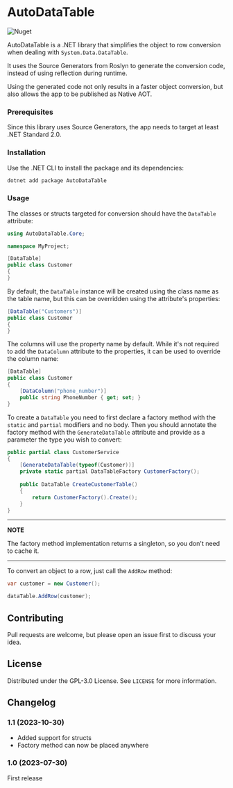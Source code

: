 AutoDataTable
=======

![Nuget](https://img.shields.io/nuget/v/AutoDataTable)

AutoDataTable is a .NET library that simplifies the object to row conversion when dealing with `System.Data.DataTable`.

It uses the Source Generators from Roslyn to generate the conversion code, instead of using reflection during runtime.

Using the generated code not only results in a faster object conversion, but also allows the app to be published as
Native AOT.


### Prerequisites

Since this library uses Source Generators, the app needs to target at least .NET Standard 2.0.


### Installation

Use the .NET CLI to install the package and its dependencies:
   ```sh
   dotnet add package AutoDataTable
   ```


### Usage

The classes or structs targeted for conversion should have the `DataTable` attribute:

   ```csharp
   using AutoDataTable.Core;
   
   namespace MyProject;
   
   [DataTable]
   public class Customer
   {
   }
   ```

By default, the `DataTable` instance will be created using the class name as the table name, but this
can be overridden using the attribute's properties:

   ```csharp
   [DataTable("Customers")]
   public class Customer
   {
   }
   ```

The columns will use the property name by default. While it's not required to add the `DataColumn` attribute to the
properties, it can be used to override the column name:

   ```csharp
   [DataTable]
   public class Customer
   {
       [DataColumn("phone_number")]
       public string PhoneNumber { get; set; }
   }
   ```

To create a `DataTable` you need to first declare a factory method with the `static` and `partial` modifiers and no body.
Then you should annotate the factory method with the `GenerateDataTable` attribute and provide as a parameter the type
you wish to convert:

   ```csharp
   public partial class CustomerService
   {
       [GenerateDataTable(typeof(Customer))]
       private static partial DataTableFactory CustomerFactory();
       
       public DataTable CreateCustomerTable()
       {
           return CustomerFactory().Create();
       }
   }
   ```

---
**NOTE**

The factory method implementation returns a singleton, so you don't need to cache it.

---

To convert an object to a row, just call the `AddRow` method:

   ```csharp
   var customer = new Customer();
   
   dataTable.AddRow(customer);
   ```


## Contributing

Pull requests are welcome, but please open an issue first to discuss your idea.


## License

Distributed under the GPL-3.0 License. See `LICENSE` for more information.


## Changelog

### 1.1 (2023-10-30)

* Added support for structs
* Factory method can now be placed anywhere

### 1.0 (2023-07-30)

First release